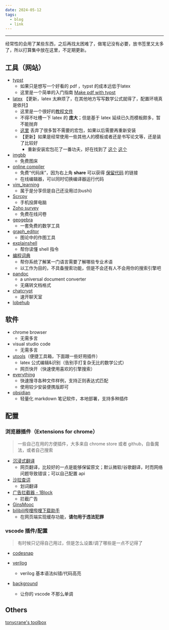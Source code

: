 ```yaml
---
date: 2024-05-12
tags:
  - blog
  - link
---
```

***

经常性的会用了某些东西，之后再找太困难了，做笔记没有必要，放书签里又太多了，所以打算集中放在这里，不定期更新。

<!-- more -->

## 工具（网站）

- [typst]() 
    - 如果只是想写一个好看的 pdf ，typst 的成本远低于latex
    - 这里是一个简单的入门指南 [Make pdf with typst](posts/Make%20pdf%20with%20typst.md)
- [latex](https://www.latex-project.org/) 【更新，latex 太麻烦了，在其他地方写写数学公式就得了，配置环境真是依托】
    - 这里是一个很好的[教程文件](https://www.cnblogs.com/eslzzyl/p/17358405.html)
    - 不得不吐槽一下 latex 的 **庞大**；但是基于 latex 延续已久而模板颇多，暂不能抛弃
    - [这里](https://www.cnblogs.com/eslzzyl/p/17358405.html#:~:text=Enter%20command%3A-,%E8%B0%83%E6%95%B4%E5%AE%89%E8%A3%85%E9%85%8D%E7%BD%AE,-%E8%BF%99%E4%B8%80%E8%8A%82%E6%98%AF) 丢弃了很多暂不需要的宏包，如果以后需要再重新安装
    - 【更新】如果是经常使用一些其他人的模板或者还是书写论文等，还是装了比较好
        - 重新安装宏包花了一番功夫，好在找到了 [这个](https://askubuntu.com/questions/1206440/tlmgr-not-found-when-run-as-root) [这个](https://tex.stackexchange.com/questions/341789/tlmgr-packages-not-present-in-repository)
- [imgbb](https://imgbb.com/)
    - 免费图床
- [online compiler](https://godbolt.org/)
    - 免费“代码床”，因为右上角 **share** 可以获得 <u>保留代码</u> 的链接
    - 在线编辑器，可以同时切换编译器运行代码
- [vim_learning](https://vimawesome.com/)
    - 属于是分享但是自己还没用过(bushi)
- [Scrcpy](https://github.com/Genymobile/scrcpy)
    - 手机投屏电脑
- [Zoho survey](https://www.zoho.com.cn/survey/) 
    - 免费在线问卷
- [geogebra](https://www.geogebra.org/)
    - 一套免费的数学工具
- [graph_editor](https://csacademy.com/app/graph_editor)
    - 图论中的作图工具
- [explainshell](https://explainshell.com/)
    - 帮你读懂 shell 指令
- [编程词典](https://dict.code-nav.cn/)
    - 帮你系统了解某一门语言需要了解哪些专业术语
    - 以工作为目的，不具备搜索功能，但是不会还有人不会用你的搜索引擎吧
- [pandoc](https://pandoc.org/)
    - a universal document converter
    - 无痛转文档格式
- [chatcrypt](https://client.chatcrypt.com/)
    - 速开聊天室
- [lobehub](https://www.youtube.com/watch?v=6MDLVd583oI)
## 软件

- chrome browser
    - 无需多言
- visual studio code
    - 无需多言
- [utools](https://u.tools/)（便捷工具箱，下面跟一些好用插件）
    - latex 公式编辑&识别（告别手打复杂无比的数学公式）
    - 网页快开（快速使用喜欢的引擎搜索）
- [everything](https://www.voidtools.com/zh-cn/downloads/)
    - 快速搜寻各种文件样例，支持正则表达式匹配
    - 使用较少安装便携版即可
- [obsidian](https://obsidian.md/)
    - 轻量化 markdown 笔记软件，本地部署，支持多种插件

## 配置
### 浏览器插件（Extensions for chrome）

> 一些自己在用的方便插件，大多来自 chrome store 或者 github，自备魔法，或者自己搜索

- [沉浸式翻译](https://chromewebstore.google.com/detail/%E6%B2%89%E6%B5%B8%E5%BC%8F%E7%BF%BB%E8%AF%91-%E7%BD%91%E9%A1%B5%E7%BF%BB%E8%AF%91%E6%8F%92%E4%BB%B6-pdf%E7%BF%BB%E8%AF%91-%E5%85%8D%E8%B4%B9/bpoadfkcbjbfhfodiogcnhhhpibjhbnh)
    - 网页翻译，比较好的一点是能够保留原文；默认微软/谷歌翻译，时而网络问题导致错误；可以自己配置 api
- [沙拉查词](https://chromewebstore.google.com/detail/cdonnmffkdaoajfknoeeecmchibpmkmg)
    - 划词翻译
- [广告拦截器 - 1Block](https://chromewebstore.google.com/detail/%E5%B9%BF%E5%91%8A%E6%8B%A6%E6%88%AA%E5%99%A8-1block/jajikjbellknnfcomfjjinfjokihcfoi)
    - 拦截广告
- [GinsMooc](https://github.com/ginnnnnncc/GinsMooc)
- [bilibili哔哩哔哩下载助手](https://chrome.google.com/webstore/detail/bfcbfobhcjbkilcbehlnlchiinokiijp)
    - 在网页端实现缓存功能，**请勿用于违法犯罪**

### vscode 插件/配置

> 有时候只记得自己用过，但是怎么设置/调了哪些是一点不记得了

- [codesnap](https://blog.csdn.net/qq_51165234/article/details/126201838)

- [verilog](https://blog.csdn.net/SEU_wzx/article/details/126804348)
    - verilog 基本语法纠错/代码高亮
- [background](https://blog.csdn.net/weixin_44112083/article/details/125223060)
    - 让你的 vscode 不那么单调

## Others

[tonycrane's toolbox](https://note.tonycrane.cc/cs/tools/toolbox/)